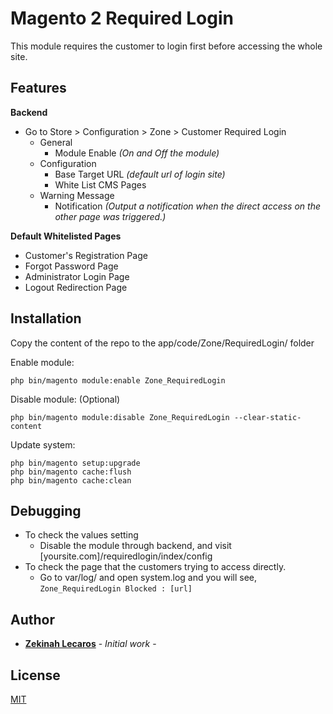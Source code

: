 # Magento 2 Required Login

This module requires the customer to login first before accessing the whole site.

## Features

__Backend__
* Go to Store > Configuration > Zone > Customer Required Login
    * General
        * Module Enable _(On and Off the module)_
    * Configuration
        * Base Target URL _(default url of login site)_
        * White List CMS Pages
    * Warning Message
        * Notification _(Output a notification when the direct access on the other page was triggered.)_

__Default Whitelisted Pages__
* Customer's Registration Page
* Forgot Password Page
* Administrator Login Page
* Logout Redirection Page

## Installation

Copy the content of the repo to the app/code/Zone/RequiredLogin/ folder

Enable module:
```
php bin/magento module:enable Zone_RequiredLogin
```

Disable module: (Optional)
```
php bin/magento module:disable Zone_RequiredLogin --clear-static-content
```

Update system:
```
php bin/magento setup:upgrade
php bin/magento cache:flush
php bin/magento cache:clean
```

## Debugging
* To check the values setting
    * Disable the module through backend, and visit [yoursite.com]/requiredlogin/index/config
* To check the page that the customers trying to access directly.
    * Go to var/log/ and open system.log and you will see, `Zone_RequiredLogin Blocked : [url]`

## Author

* **[Zekinah Lecaros](https://www.zekinahlecaros.com/)** - *Initial work* - 

## License

[MIT](http://opensource.org/licenses/MIT)
